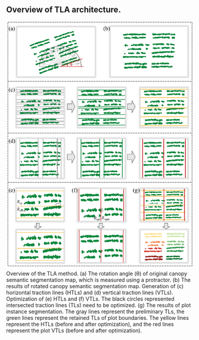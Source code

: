 ## Overview of TLA architecture. 
![image](../results/TLA.png)
Overview of the TLA method. (a) The rotation angle (θ) of original canopy semantic segmentation map, which is measured using a protractor. (b) The results of rotated canopy semantic segmentation map. Generation of (c) horizontal traction lines (HTLs) and (d) vertical traction lines (VTLs). Optimization of (e) HTLs and (f) VTLs. The black circles represented intersected traction lines (TLs) need to be optimized. (g) The results of plot instance segmentation. The gray lines represent the preliminary TLs, the green lines represent the retained TLs of plot boundaries. The yellow lines represent the HTLs (before and after optimization), and the red lines represent the plot VTLs (before and after optimization). 
